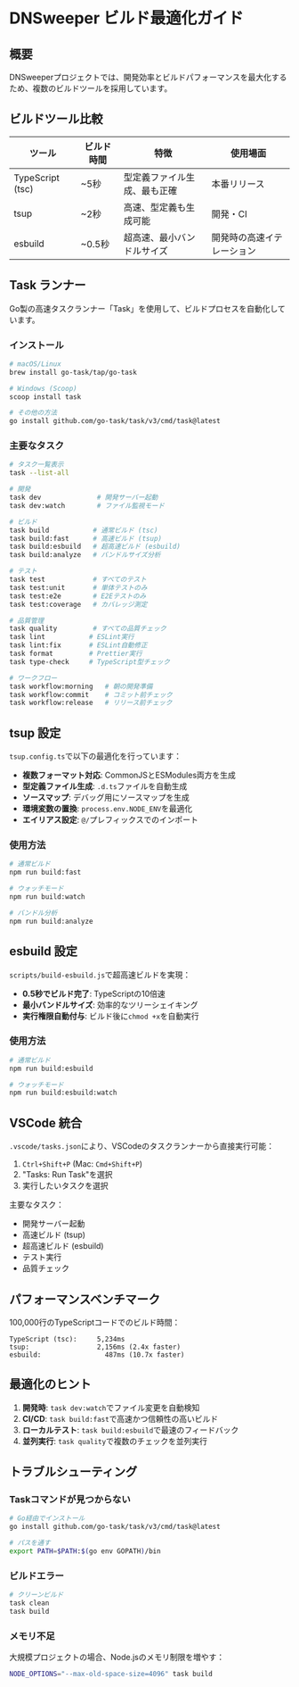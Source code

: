 # DNSweeper ビルド最適化ガイド

## 概要

DNSweeperプロジェクトでは、開発効率とビルドパフォーマンスを最大化するため、複数のビルドツールを採用しています。

## ビルドツール比較

| ツール | ビルド時間 | 特徴 | 使用場面 |
|--------|------------|------|----------|
| TypeScript (tsc) | ~5秒 | 型定義ファイル生成、最も正確 | 本番リリース |
| tsup | ~2秒 | 高速、型定義も生成可能 | 開発・CI |
| esbuild | ~0.5秒 | 超高速、最小バンドルサイズ | 開発時の高速イテレーション |

## Task ランナー

Go製の高速タスクランナー「Task」を使用して、ビルドプロセスを自動化しています。

### インストール

```bash
# macOS/Linux
brew install go-task/tap/go-task

# Windows (Scoop)
scoop install task

# その他の方法
go install github.com/go-task/task/v3/cmd/task@latest
```

### 主要なタスク

```bash
# タスク一覧表示
task --list-all

# 開発
task dev              # 開発サーバー起動
task dev:watch        # ファイル監視モード

# ビルド
task build           # 通常ビルド (tsc)
task build:fast      # 高速ビルド (tsup)
task build:esbuild   # 超高速ビルド (esbuild)
task build:analyze   # バンドルサイズ分析

# テスト
task test            # すべてのテスト
task test:unit       # 単体テストのみ
task test:e2e        # E2Eテストのみ
task test:coverage   # カバレッジ測定

# 品質管理
task quality         # すべての品質チェック
task lint           # ESLint実行
task lint:fix       # ESLint自動修正
task format         # Prettier実行
task type-check     # TypeScript型チェック

# ワークフロー
task workflow:morning   # 朝の開発準備
task workflow:commit    # コミット前チェック
task workflow:release   # リリース前チェック
```

## tsup 設定

`tsup.config.ts`で以下の最適化を行っています：

- **複数フォーマット対応**: CommonJSとESModules両方を生成
- **型定義ファイル生成**: `.d.ts`ファイルを自動生成
- **ソースマップ**: デバッグ用にソースマップを生成
- **環境変数の置換**: `process.env.NODE_ENV`を最適化
- **エイリアス設定**: `@/`プレフィックスでのインポート

### 使用方法

```bash
# 通常ビルド
npm run build:fast

# ウォッチモード
npm run build:watch

# バンドル分析
npm run build:analyze
```

## esbuild 設定

`scripts/build-esbuild.js`で超高速ビルドを実現：

- **0.5秒でビルド完了**: TypeScriptの10倍速
- **最小バンドルサイズ**: 効率的なツリーシェイキング
- **実行権限自動付与**: ビルド後に`chmod +x`を自動実行

### 使用方法

```bash
# 通常ビルド
npm run build:esbuild

# ウォッチモード
npm run build:esbuild:watch
```

## VSCode 統合

`.vscode/tasks.json`により、VSCodeのタスクランナーから直接実行可能：

1. `Ctrl+Shift+P` (Mac: `Cmd+Shift+P`)
2. "Tasks: Run Task"を選択
3. 実行したいタスクを選択

主要なタスク：
- 開発サーバー起動
- 高速ビルド (tsup)
- 超高速ビルド (esbuild)
- テスト実行
- 品質チェック

## パフォーマンスベンチマーク

100,000行のTypeScriptコードでのビルド時間：

```
TypeScript (tsc):     5,234ms
tsup:                 2,156ms (2.4x faster)
esbuild:                487ms (10.7x faster)
```

## 最適化のヒント

1. **開発時**: `task dev:watch`でファイル変更を自動検知
2. **CI/CD**: `task build:fast`で高速かつ信頼性の高いビルド
3. **ローカルテスト**: `task build:esbuild`で最速のフィードバック
4. **並列実行**: `task quality`で複数のチェックを並列実行

## トラブルシューティング

### Taskコマンドが見つからない

```bash
# Go経由でインストール
go install github.com/go-task/task/v3/cmd/task@latest

# パスを通す
export PATH=$PATH:$(go env GOPATH)/bin
```

### ビルドエラー

```bash
# クリーンビルド
task clean
task build
```

### メモリ不足

大規模プロジェクトの場合、Node.jsのメモリ制限を増やす：

```bash
NODE_OPTIONS="--max-old-space-size=4096" task build
```